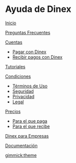 # Ayuda de Dinex  

[Inicio](index.md)   

[Preguntas Frecuentes](faq.md)    

[Cuentas]()  

  * [Pagar con Dinex](cuentas-independientes.md)     
  * [Recibir pagos con Dinex](cuentas-dependientes.md)  
    
[Tutoriales](tutoriales.md)

[Condiciones]()  

  * [Términos de Uso](eula.md)     
  * [Seguridad](seguridad.md)      
  * [Privacidad](privacidad.md)       
  * [Legal](legal.md)       

[Precios]()  

  * [Para el que paga](cuentas-independientes-precio.md)     
  * [Para el que recibe](cuentas-independientes-precio.md)     


[Dinex para Empresas](empresas.md)   

[Documentación](docs.md)   


[gimmick:theme](flatly)